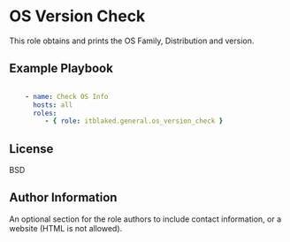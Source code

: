 OS Version Check
=========

This role obtains and prints the OS Family, Distribution and version.

Example Playbook
----------------


```yaml

    - name: Check OS Info
      hosts: all
      roles:
         - { role: itblaked.general.os_version_check }

```

License
-------

BSD

Author Information
------------------

An optional section for the role authors to include contact information, or a website (HTML is not allowed).
